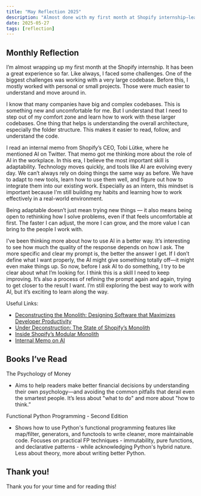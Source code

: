 ```yaml
---
title: "May Reflection 2025"
description: "Almost done with my first month at Shopify internship—learning to work with large codebases, adapt to AI tools, and improve problem-solving skills."
date: 2025-05-27
tags: [reflection]
---
```


## Monthly Reflection

I’m almost wrapping up my first month at the Shopify internship. It has been a great experience so far. Like always, I faced some challenges. One of the biggest challenges was working with a very large codebase. Before this, I mostly worked with personal or small projects. Those were much easier to understand and move around in.

I know that many companies have big and complex codebases. This is something new and uncomfortable for me. But I understand that I need to step out of my comfort zone and learn how to work with these larger codebases. One thing that helps is understanding the overall architecture, especially the folder structure. This makes it easier to read, follow, and understand the code.

I read an internal memo from Shopify’s CEO, Tobi Lütke, where he mentioned AI on Twitter. That memo got me thinking more about the role of AI in the workplace. In this era, I believe the most important skill is adaptability. Technology moves quickly, and tools like AI are evolving every day. We can’t always rely on doing things the same way as before. We have to adapt to new tools, learn how to use them well, and figure out how to integrate them into our existing work. Especially as an intern, this mindset is important because I'm still building my habits and learning how to work effectively in a real-world environment.

Being adaptable doesn’t just mean trying new things — it also means being open to rethinking how I solve problems, even if that feels uncomfortable at first. The faster I can adjust, the more I can grow, and the more value I can bring to the people I work with.

I’ve been thinking more about how to use AI in a better way. It’s interesting to see how much the quality of the response depends on how I ask. The more specific and clear my prompt is, the better the answer I get. If I don’t define what I want properly, the AI might give something totally off—it might even make things up. So now, before I ask AI to do something, I try to be clear about what I’m looking for. I think this is a skill I need to keep improving. It’s also a process of refining the prompt again and again, trying to get closer to the result I want. I’m still exploring the best way to work with AI, but it’s exciting to learn along the way.

Useful Links:

- [Deconstructing the Monolith: Designing Software that Maximizes Developer Productivity](https://shopify.engineering/deconstructing-monolith-designing-software-maximizes-developer-productivity)
- [Under Deconstruction: The State of Shopify’s Monolith](https://shopify.engineering/shopify-monolith)
- [Inside Shopify’s Modular Monolith](https://newsletter.techworld-with-milan.com/p/inside-shopifys-modular-monolith)
- [Internal Memo on AI](https://x.com/tobi/status/1909231499448401946?lang=en)

## Books I’ve Read

The Psychology of Money

- Aims to help readers make better financial decisions by understanding their own psychology—and avoiding the common pitfalls that derail even the smartest people. It’s less about "what to do" and more about "how to think.”

Functional Python Programming - Second Edition

- Shows how to use Python's functional programming features like map/filter, generators, and functools to write cleaner, more maintainable code. Focuses on practical FP techniques - immutability, pure functions, and declarative patterns - while acknowledging Python's hybrid nature. Less about theory, more about writing better Python.

## Thank you!

Thank you for your time and for reading this!